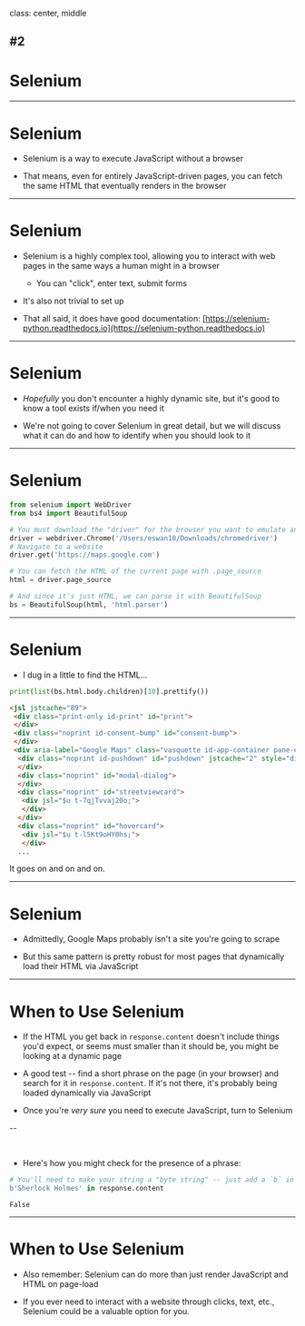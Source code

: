 class: center, middle

## #2
# Selenium

---

# Selenium

- Selenium is a way to execute JavaScript without a browser

- That means, even for entirely JavaScript-driven pages, you can fetch the same HTML that eventually renders in the browser

---

# Selenium

- Selenium is a highly complex tool, allowing you to interact with web pages in the same ways a human might in a browser

  - You can "click", enter text, submit forms

- It's also not trivial to set up

- That all said, it does have good documentation: [https://selenium-python.readthedocs.io](https://selenium-python.readthedocs.io)

---

# Selenium

- *Hopefully* you don't encounter a highly dynamic site, but it's good to know a tool exists if/when you need it

- We're not going to cover Selenium in great detail, but we will discuss what it can do and how to identify when you should look to it

---

# Selenium

```python
from selenium import WebDriver
from bs4 import BeautifulSoup

# You must download the "driver" for the browser you want to emulate and provide its path.
driver = webdriver.Chrome('/Users/eswan18/Downloads/chromedriver')
# Navigate to a website
driver.get('https://maps.google.com')

# You can fetch the HTML of the current page with .page_source
html = driver.page_source

# And since it's just HTML, we can parse it with BeautifulSoup
bs = BeautifulSoup(html, 'html.parser')
```

---

# Selenium

- I dug in a little to find the HTML...

```python
print(list(bs.html.body.children)[10].prettify())
```
```html
<jsl jstcache="89">
 <div class="print-only id-print" id="print">
 </div>
 <div class="noprint id-consent-bump" id="consent-bump">
 </div>
 <div aria-label="Google Maps" class="vasquette id-app-container pane-empty-mode" id="app-container" jstrack="1" tabindex="-1">
  <div class="noprint id-pushdown" id="pushdown" jstcache="2" style="display:none">
  </div>
  <div class="noprint" id="modal-dialog">
  </div>
  <div class="noprint" id="streetviewcard">
   <div jsl="$u t-7qjTvvaj20o;">
   </div>
  </div>
  <div class="noprint" id="hovercard">
   <div jsl="$u t-l5Kt9oHY0hs;">
   </div>
  ...
```
It goes on and on and on.

---

# Selenium

- Admittedly, Google Maps probably isn't a site you're going to scrape

- But this same pattern is pretty robust for most pages that dynamically load their HTML via JavaScript

---

# When to Use Selenium

- If the HTML you get back in `response.content` doesn't include things you'd expect, or seems must smaller than it should be, you might be looking at a dynamic page

- A good test -- find a short phrase on the page (in your browser) and search for it in `response.content`. If it's not there, it's probably being loaded dynamically via JavaScript

- Once you're *very sure* you need to execute JavaScript, turn to Selenium

--

<br>

- Here's how you might check for the presence of a phrase:

```python
# You'll need to make your string a "byte string" -- just add a `b` in front
b'Sherlock Holmes' in response.content
```
```
False
```

---

# When to Use Selenium

- Also remember: Selenium can do more than just render JavaScript and HTML on page-load

- If you ever need to interact with a website through clicks, text, etc., Selenium could be a valuable option for you.
